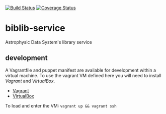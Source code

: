 [![Build Status](https://travis-ci.org/adsabs/biblib-service.svg?branch=master)](https://travis-ci.org/adsabs/biblib-service)
[![Coverage Status](https://coveralls.io/repos/adsabs/biblib-service/badge.svg?branch=master)](https://coveralls.io/r/adsabs/biblib-service?branch=master)

# biblib-service

Astrophysic Data System's library service 

## development

A Vagrantfile and puppet manifest are available for development within a virtual machine. To use the vagrant VM defined here you will need to install *Vagrant* and *VirtualBox*. 

  * [Vagrant](https://docs.vagrantup.com)
  * [VirtualBox](https://www.virtualbox.org)

To load and enter the VM: `vagrant up && vagrant ssh`
